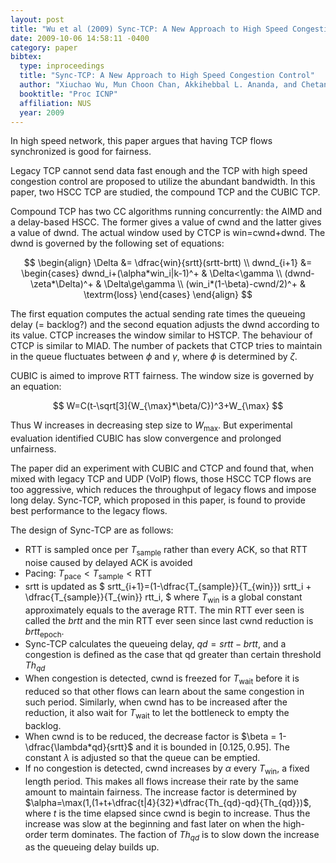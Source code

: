 ```yaml
---
layout: post
title: "Wu et al (2009) Sync-TCP: A New Approach to High Speed Congestion Control (ICNP)"
date: 2009-10-06 14:58:11 -0400
category: paper
bibtex:
  type: inproceedings
  title: "Sync-TCP: A New Approach to High Speed Congestion Control"
  author: "Xiuchao Wu, Mun Choon Chan, Akkihebbal L. Ananda, and Chetan Ganjihal"
  booktitle: "Proc ICNP"
  affiliation: NUS
  year: 2009
---
```

In high speed network, this paper argues that having TCP flows synchronized is good for fairness.

Legacy TCP cannot send data fast enough and the TCP with high speed congestion
control are proposed to utilize the abundant bandwidth. In this paper, two HSCC
TCP are studied, the compound TCP and the CUBIC TCP.

Compound TCP has two CC algorithms running concurrently: the AIMD and a
delay-based HSCC. The former gives a value of cwnd and the latter gives a value
of dwnd. The actual window used by CTCP is win=cwnd+dwnd. The dwnd is governed
by the following set of equations:

$$
\begin{align}
\Delta &= \dfrac{win}{srtt}(srtt-brtt) \\
dwnd_{i+1} &= \begin{cases}
  dwnd_i+(\alpha*win_i|k-1)^+ & \Delta<\gamma \\
  (dwnd-\zeta*\Delta)^+ & \Delta\ge\gamma \\
  (win_i*(1-\beta)-cwnd/2)^+ & \textrm{loss}
\end{cases}
\end{align}
$$

The first equation computes the actual sending rate times the queueing delay (=
backlog?) and the second equation adjusts the dwnd according to its value. CTCP
increases the window similar to HSTCP. The behaviour of CTCP is similar to
MIAD. The number of packets that CTCP tries to maintain in the queue fluctuates
between $\phi$ and $\gamma$, where $\phi$ is determined by $\zeta$.

CUBIC is aimed to improve RTT fairness. The window size is governed by an equation:  

$$ W=C(t-\sqrt[3]{W_{\max}*\beta/C})^3+W_{\max} $$

Thus W increases in decreasing step size to $W_{\max}$. But experimental
evaluation identified CUBIC has slow convergence and prolonged unfairness.

The paper did an experiment with CUBIC and CTCP and found that, when mixed with
legacy TCP and UDP (VoIP) flows, those HSCC TCP flows are too aggressive, which
reduces the throughput of legacy flows and impose long delay. Sync-TCP, which
proposed in this paper, is found to provide best performance to the legacy
flows.

The design of Sync-TCP are as follows:

  - RTT is sampled once per $T_{\textrm{sample}}$ rather than every ACK, so that
    RTT noise caused by delayed ACK is avoided
  - Pacing: $T_{\textrm{pace}} < T_{\textrm{sample}} < \textrm{RTT}$
  - srtt is updated as $ srtt_{i+1}=(1-\dfrac{T_{sample}}{T_{win}}) srtt_i + \dfrac{T_{sample}}{T_{win}} rtt_i, $
    where $T_{\textrm{win}}$ is a global constant approximately equals to the average RTT.
    The min RTT ever seen is called the $brtt$ and the min RTT ever seen since last
    cwnd reduction is $brtt_{\textrm{epoch}}$.
  - Sync-TCP calculates the queueing delay, $qd=srtt-brtt$, and a congestion is
    defined as the case that qd greater than certain threshold $Th_{qd}$
  - When congestion is detected, cwnd is freezed for $T_{\textrm{wait}}$ before it is
    reduced so that other flows can learn about the same congestion in such
    period. Similarly, when cwnd has to be increased after the reduction, it also
    wait for $T_{\textrm{wait}}$ to let the bottleneck to empty the backlog.
  - When cwnd is to be reduced, the decrease factor is $\beta = 1-\dfrac{\lambda*qd}{srtt}$
    and it is bounded in $[0.125,0.95]$. The constant $\lambda$ is adjusted so
    that the queue can be emptied.
  - If no congestion is detected, cwnd increases by $\alpha$ every $T_{\textrm{win}}$, a
    fixed length period. This makes all flows increase their rate by the same
    amount to maintain fairness. The increase factor is determined by
    $\alpha=\max(1,(1+t+\dfrac{t|4}{32}*\dfrac{Th_{qd}-qd}{Th_{qd}})$, where $t$ is
    the time elapsed since cwnd is begin to increase. Thus the increase was slow at
    the beginning and fast later on when the high-order term dominates. The faction
    of $Th_{qd}$ is to slow down the increase as the queueing delay builds up.
